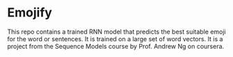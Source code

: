 # Emojify
This repo contains a trained RNN model that predicts the best suitable emoji for the word or sentences. It is trained on a large set of word vectors.
It is a project from the Sequence Models course by Prof. Andrew Ng on coursera.
